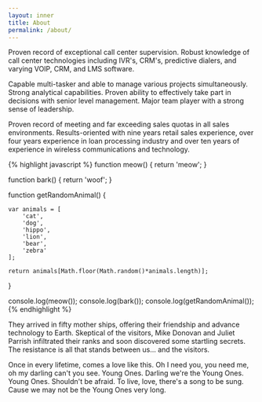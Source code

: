 ```yaml
---
layout: inner
title: About
permalink: /about/
---
```


Proven record of exceptional call center supervision. Robust knowledge of call center technologies including IVR's, CRM's, predictive dialers, and varying VOIP, CRM, and LMS software. 

Capable multi-tasker and able to manage various projects simultaneously. Strong analytical capabilities. Proven ability to effectively take part in decisions with senior level management. Major team player with a strong sense of leadership. 

Proven record of meeting and far exceeding sales quotas in all sales environments. Results-oriented with nine years retail sales experience, over four years experience in loan processing industry and over ten years of experience in wireless communications and technology.

{% highlight javascript %}
function meow() {
    return 'meow';
}

function bark() {
    return 'woof';
}

function getRandomAnimal() {

    var animals = [
        'cat',
        'dog',
        'hippo',
        'lion',
        'bear',
        'zebra'
    ];

    return animals[Math.floor(Math.random()*animals.length)];
}

console.log(meow());
console.log(bark());
console.log(getRandomAnimal());
{% endhighlight %}

They arrived in fifty mother ships, offering their friendship and advance technology to Earth. Skeptical of the visitors, Mike Donovan and Juliet Parrish infiltrated their ranks and soon discovered some startling secrets. The resistance is all that stands between us... and the visitors.

Once in every lifetime, comes a love like this. Oh I need you, you need me, oh my darling can't you see. Young Ones. Darling we're the Young Ones. Young Ones. Shouldn't be afraid. To live, love, there's a song to be sung. Cause we may not be the Young Ones very long.